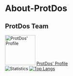 # About-ProtDos

## ProtDos Team

<img src = "https://avatars.githubusercontent.com/u/69071809?v=4" alt = "ProtDos' Profile" style = "width: 100px; height: 100px;"/> [ProtDos' Profile](https://github.com/ProtDos)
</br>
![Statistics](https://github-profile-summary-cards.vercel.app/api/cards/profile-details?username=ProtDos&theme=)
[![Top Langs](https://github-readme-stats.vercel.app/api/top-langs/?username=ProtDos&theme=dark)](https://github.com/anuraghazra/github-readme-stats)

<!--
1. ProtDos
2. Alex-Toucan
3. Savageboitim13
4. Null-glitch
5. JSman225
-->

